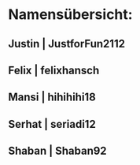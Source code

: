 # Namensübersicht:

## Justin | JustforFun2112
## Felix | felixhansch
## Mansi | hihihihi18
## Serhat | seriadi12
## Shaban | Shaban92

